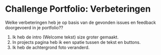 # Challenge Portfolio: Verbeteringen

Welke verbeteringen heb je op basis van de gevonden issues en feedback doorgevoerd in je portfolio??

1. Ik heb de intro (Welcome tekst) size groter gemaakt.
2. In projects pagina heb ik een spatie tussen de tekst en buttons.  
3. Ik heb de achtergrond foto veranderd.